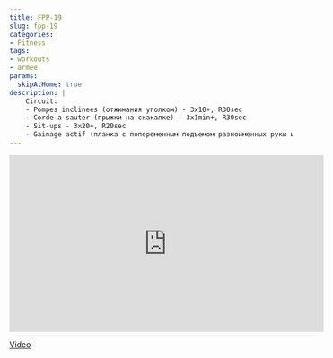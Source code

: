 ```yaml
---
title: FPP-19
slug: fpp-19
categories:
- Fitness
tags:
- workouts
- armee
params:
  skipAtHome: true
description: |
    Circuit:
    - Pompes inclinees (отжимания уголком) - 3x10+, R30sec
    - Corde a sauter (прыжки на скакалке) - 3x1min+, R30sec
    - Sit-ups - 3x20+, R20sec
    - Gainage actif (планка с попеременным подъемом разноименных руки и ноги) - 2x1min+, R10sec
---
```

<iframe width="560" height="315" src="https://www.youtube.com/embed/ysYCD1Q8Ep0?si=peENfpg4ZpaKY4Jl" title="YouTube video player" frameborder="0" allow="accelerometer; autoplay; clipboard-write; encrypted-media; gyroscope; picture-in-picture; web-share" allowfullscreen></iframe>

[Video](https://youtu.be/ysYCD1Q8Ep0?si=peENfpg4ZpaKY4Jl)
